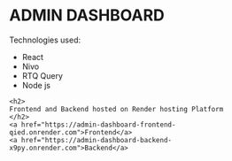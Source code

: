 <html>
  <body>
    <h1>
      ADMIN DASHBOARD
    </h1>
    <p>Technologies used:</p>
    <ul>
      <li>React</li>
      <li>Nivo</li>
      <li>RTQ Query</li>
      <li>Node js</li>
    </ul>

    <h2>
    Frontend and Backend hosted on Render hosting Platform
    </h2>
    <a href="https://admin-dashboard-frontend-qied.onrender.com">Frontend</a>
    <a href="https://admin-dashboard-backend-x9py.onrender.com">Backend</a>
  </body>
</html>
